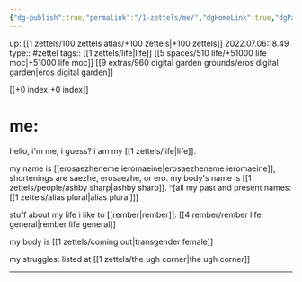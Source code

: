 ```yaml
---
{"dg-publish":true,"permalink":"/1-zettels/me/","dgHomeLink":true,"dgPassFrontmatter":false}
---
```


up: [[1 zettels/100 zettels atlas/+100 zettels|+100 zettels]]
2022.07.06:18.49
type:: #zettel
tags:: [[1 zettels/life|life]] [[5 spaces/510 life/+51000 life moc|+51000 life moc]] [[9 extras/960 digital garden grounds/eros digital garden|eros digital garden]]

[[+0 index|+0 index]]
# me:
hello, i'm me, i guess?
i am my [[1 zettels/life|life]].

my name is [[erosaezheneme ieromaeine|erosaezheneme ieromaeine]], shortenings are saezhe, erosaezhe, or ero.
my body's name is [[1 zettels/people/ashby sharp|ashby sharp]]. ^[all my past and present names: [[1 zettels/alias plural|alias plural]]]

stuff about my life i like to [[rember|rember]]: [[4 rember/rember life general|rember life general]]

my body is [[1 zettels/coming out|transgender female]] 

my struggles: listed at [[1 zettels/the ugh corner|the ugh corner]]



---